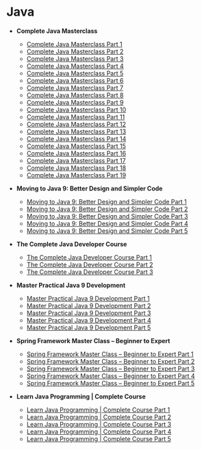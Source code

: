 # Java

* **Complete Java Masterclass**
   * [Complete Java Masterclass Part 1](http://mede.life/HozFZ)
   * [Complete Java Masterclass Part 2](http://mede.life/ahgJr)
   * [Complete Java Masterclass Part 3](http://mede.life/7COWX)
   * [Complete Java Masterclass Part 4](http://mede.life/yrE0m)
   * [Complete Java Masterclass Part 5](http://mede.life/1SmuY)
   * [Complete Java Masterclass Part 6](http://mede.life/Ut2SF)
   * [Complete Java Masterclass Part 7](http://mede.life/YToyx)
   * [Complete Java Masterclass Part 8](http://mede.life/EojYR)
   * [Complete Java Masterclass Part 9](http://mede.life/zAY8f)
   * [Complete Java Masterclass Part 10](http://mede.life/Cb3wv)
   * [Complete Java Masterclass Part 11](http://mede.life/pupA7)
   * [Complete Java Masterclass Part 12](http://mede.life/xhOru)
   * [Complete Java Masterclass Part 13](http://mede.life/XIA81)
   * [Complete Java Masterclass Part 14](http://mede.life/QQbce)
   * [Complete Java Masterclass Part 15](http://mede.life/oXzRC)
   * [Complete Java Masterclass Part 16](http://mede.life/qxLLk)
   * [Complete Java Masterclass Part 17](http://mede.life/H8IlI)
   * [Complete Java Masterclass Part 18](http://mede.life/2HIXM)
   * [Complete Java Masterclass Part 19](http://mede.life/iu1oX)
   
* **Moving to Java 9: Better Design and Simpler Code**
   * [Moving to Java 9: Better Design and Simpler Code Part 1](http://1ink.cc/TJqQf)
   * [Moving to Java 9: Better Design and Simpler Code Part 2](http://1ink.cc/XHKWy)
   * [Moving to Java 9: Better Design and Simpler Code Part 3](http://1ink.cc/YW85a)
   * [Moving to Java 9: Better Design and Simpler Code Part 4](http://1ink.cc/SmJXX)
   * [Moving to Java 9: Better Design and Simpler Code Part 5](http://1ink.cc/3Wtte)
 
 * **The Complete Java Developer Course**
   * [The Complete Java Developer Course Part 1](http://1ink.cc/W9vIQ)
   * [The Complete Java Developer Course Part 2](http://1ink.cc/ey2vh)
   * [The Complete Java Developer Course Part 3](http://1ink.cc/LMKkS)

 * **Master Practical Java 9 Development**
   * [Master Practical Java 9 Development Part 1](http://mede.life/KYInn)
   * [Master Practical Java 9 Development Part 2](http://mede.life/CuZGY)
   * [Master Practical Java 9 Development Part 3](http://mede.life/NnOMA)
   * [Master Practical Java 9 Development Part 4](http://mede.life/S4PZo)
   * [Master Practical Java 9 Development Part 5](http://mede.life/7cOf4)
   
 * **Spring Framework Master Class – Beginner to Expert**
   * [Spring Framework Master Class – Beginner to Expert Part 1](http://mede.life/7E3n6)
   * [Spring Framework Master Class – Beginner to Expert Part 2](http://mede.life/8T9N8)
   * [Spring Framework Master Class – Beginner to Expert Part 3](http://mede.life/gxVto)
   * [Spring Framework Master Class – Beginner to Expert Part 4](http://mede.life/kM3M7)
   * [Spring Framework Master Class – Beginner to Expert Part 5](http://mede.life/ykapT)
   
 * **Learn Java Programming | Complete Course**
   * [Learn Java Programming | Complete Course Part 1](http://mede.life/M9uCS)
   * [Learn Java Programming | Complete Course Part 2](http://mede.life/nqzDs)
   * [Learn Java Programming | Complete Course Part 3](http://mede.life/kgajg)
   * [Learn Java Programming | Complete Course Part 4](http://mede.life/DQlcy)
   * [Learn Java Programming | Complete Course Part 5](http://mede.life/8TQ5f)
